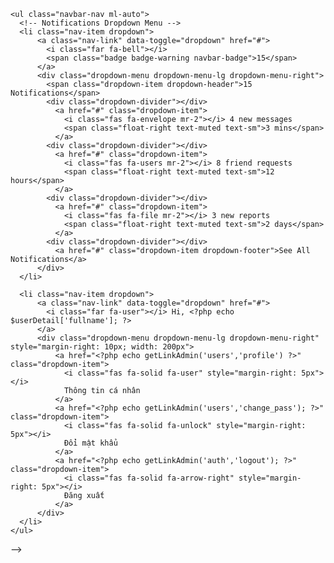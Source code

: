 
  <!-- Navbar -->
  <!-- <nav class="main-header navbar navbar-expand navbar-white navbar-light">

      <ul class="navbar-nav">
          <li class="nav-item">
            <a class="nav-link" data-widget="pushmenu" href="#" role="button"><i class="fas fa-bars"></i></a>
          </li>
      </ul>

    <!-- Right navbar links -->
    <ul class="navbar-nav ml-auto">
      <!-- Notifications Dropdown Menu -->
      <li class="nav-item dropdown">
          <a class="nav-link" data-toggle="dropdown" href="#">
            <i class="far fa-bell"></i>
            <span class="badge badge-warning navbar-badge">15</span>
          </a>
          <div class="dropdown-menu dropdown-menu-lg dropdown-menu-right">
            <span class="dropdown-item dropdown-header">15 Notifications</span>
            <div class="dropdown-divider"></div>
              <a href="#" class="dropdown-item">
                <i class="fas fa-envelope mr-2"></i> 4 new messages
                <span class="float-right text-muted text-sm">3 mins</span>
              </a>
            <div class="dropdown-divider"></div>
              <a href="#" class="dropdown-item">
                <i class="fas fa-users mr-2"></i> 8 friend requests
                <span class="float-right text-muted text-sm">12 hours</span>
              </a>
            <div class="dropdown-divider"></div>
              <a href="#" class="dropdown-item">
                <i class="fas fa-file mr-2"></i> 3 new reports
                <span class="float-right text-muted text-sm">2 days</span>
              </a>
            <div class="dropdown-divider"></div>
              <a href="#" class="dropdown-item dropdown-footer">See All Notifications</a>
          </div>
      </li>

      <li class="nav-item dropdown">
          <a class="nav-link" data-toggle="dropdown" href="#">
            <i class="far fa-user"></i> Hi, <?php echo $userDetail['fullname']; ?>
          </a>
          <div class="dropdown-menu dropdown-menu-lg dropdown-menu-right" style="margin-right: 10px; width: 200px">
              <a href="<?php echo getLinkAdmin('users','profile') ?>" class="dropdown-item">
                <i class="fas fa-solid fa-user" style="margin-right: 5px"></i>
                Thông tin cá nhân
              </a>
              <a href="<?php echo getLinkAdmin('users','change_pass'); ?>" class="dropdown-item">
                <i class="fas fa-solid fa-unlock" style="margin-right: 5px"></i>
                Đổi mật khẩu
              </a>
              <a href="<?php echo getLinkAdmin('auth','logout'); ?>" class="dropdown-item">
                <i class="fas fa-solid fa-arrow-right" style="margin-right: 5px"></i>
                Đăng xuất
              </a>
          </div>
      </li>
    </ul>
  </nav> -->
  <!-- /.navbar -->